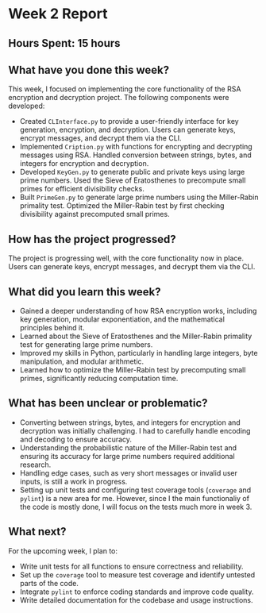 # Week 2 Report

## Hours Spent: 15 hours

## What have you done this week?
This week, I focused on implementing the core functionality of the RSA encryption and decryption project. The following components were developed:
- Created `CLInterface.py` to provide a user-friendly interface for key generation, encryption, and decryption. Users can generate keys, encrypt messages, and decrypt them via the CLI.
- Implemented `Cription.py` with functions for encrypting and decrypting messages using RSA. Handled conversion between strings, bytes, and integers for encryption and decryption.
- Developed `KeyGen.py` to generate public and private keys using large prime numbers. Used the Sieve of Eratosthenes to precompute small primes for efficient divisibility checks.
- Built `PrimeGen.py` to generate large prime numbers using the Miller-Rabin primality test. Optimized the Miller-Rabin test by first checking divisibility against precomputed small primes.

## How has the project progressed?
The project is progressing well, with the core functionality now in place. Users can generate keys, encrypt messages, and decrypt them via the CLI.

## What did you learn this week?
- Gained a deeper understanding of how RSA encryption works, including key generation, modular exponentiation, and the mathematical principles behind it.
- Learned about the Sieve of Eratosthenes and the Miller-Rabin primality test for generating large prime numbers.
- Improved my skills in Python, particularly in handling large integers, byte manipulation, and modular arithmetic.
- Learned how to optimize the Miller-Rabin test by precomputing small primes, significantly reducing computation time.

## What has been unclear or problematic?
- Converting between strings, bytes, and integers for encryption and decryption was initially challenging. I had to carefully handle encoding and decoding to ensure accuracy.
- Understanding the probabilistic nature of the Miller-Rabin test and ensuring its accuracy for large prime numbers required additional research.
- Handling edge cases, such as very short messages or invalid user inputs, is still a work in progress.
- Setting up unit tests and configuring test coverage tools (`coverage` and `pylint`) is a new area for me. However, since I the main functionaliy of the code is mostly done, I will focus on the tests much more in week 3.

## What next?
For the upcoming week, I plan to:
- Write unit tests for all functions to ensure correctness and reliability.
- Set up the `coverage` tool to measure test coverage and identify untested parts of the code.
- Integrate `pylint` to enforce coding standards and improve code quality.
- Write detailed documentation for the codebase and usage instructions.